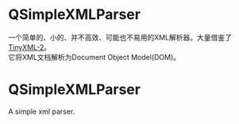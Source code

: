 # QSimpleXMLParser
一个简单的、小的、并不高效、可能也不易用的XML解析器。大量借鉴了[TinyXML-2](https://github.com/leethomason/tinyxml2)。  
它将XML文档解析为Document Object Model(DOM)。
# QSimpleXMLParser
A simple xml parser.